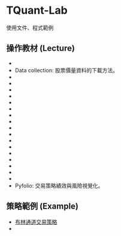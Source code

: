 # TQuant-Lab
使用文件、程式範例

## 操作教材 (Lecture)
*
* Data collection: 股票價量資料的下載方法。
*
*
*
*
*
*
*
*
*
*
*
*
*
*
*
*
*
* Pyfolio: 交易策略績效與風險視覺化。

## 策略範例 (Example)
* [布林通道交易策略](https://www.tejwin.com/wp-admin/post.php?post=15388&action=edit)
*
